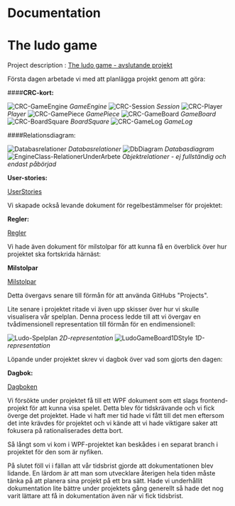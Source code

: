 # Documentation

# The ludo game

Project description : [The ludo game - avslutande projekt](https://pgbsnh19.github.io/dataatkomst/project4.html)

Första dagen arbetade vi med att planlägga projekt genom att göra: 

####**CRC-kort:** 

![CRC-GameEngine](CRC-GameEngine.png)
*GameEngine*
![CRC-Session](CRC-Session.png)
*Session*
![CRC-Player](CRC-Player.png)
*Player*
![CRC-GamePiece](CRC-GamePiece.png)
*GamePiece*
![CRC-GameBoard](CRC-GameBoard.png)
*GameBoard*
![CRC-BoardSquare](CRC-BoardSquare.png)
*BoardSquare*
![CRC-GameLog](CRC-GameLog.png)
*GameLog*

####Relationsdiagram:

![Databasrelationer](Databasrelationer.png)
*Databasrelationer*
![DbDiagram](DbDiagram.png)
*Databasdiagram*
![EngineClass-RelationerUnderArbete](EngineClass-RelationerUnderArbete.png)
*Objektrelationer - ej fullständig och endast påbörjad*

**User-stories:**

[UserStories](UserStories.docx)

Vi skapade också levande dokument för regelbestämmelser för projektet:


**Regler:**

[Regler](Regler.docx)

Vi hade även dokument för milstolpar för att kunna få en överblick över hur projektet ska fortskrida härnäst:


**Milstolpar**

[Milstolpar](Milstolpar.docx)

Detta övergavs senare till förmån för att använda GitHubs "Projects".

Lite senare i projektet ritade vi även upp skisser över hur vi skulle visualisera vår spelplan.
Denna process ledde till att vi övergav en tvådimensionell representation 
till förmån för en endimensionell:

![Ludo-Spelplan](Ludo-Spelplan.png)
*2D-representation*
![LudoGameBoard1DStyle](LudoGameBoard1DStyle.png)
*1D-representation*


Löpande under projektet skrev vi dagbok över vad som gjorts den dagen:

**Dagbok:**

[Dagboken](Dagboken.docx)

Vi försökte under projektet få till ett WPF dokument som ett slags frontend-
projekt för att kunna visa spelet. Detta blev för tidskrävande och vi fick överge det projektet.
Hade vi haft mer tid hade vi fått till det men eftersom det inte krävdes för projektet och
vi kände att vi hade viktigare saker att fokusera på rationaliserades detta bort.

Så långt som vi kom i WPF-projektet kan beskådes i en separat branch i projektet för den som är nyfiken.

På slutet föll vi i fällan att vår tidsbrist gjorde att dokumentationen blev lidande. 
En lärdom är att man som utvecklare återigen hela tiden måste tänka på att planera
sina projekt på ett bra sätt. Hade vi underhållit dokumentation lite bättre under 
projektets gång generellt så hade det nog varit lättare att få in dokumentation även 
när vi fick tidsbrist.




